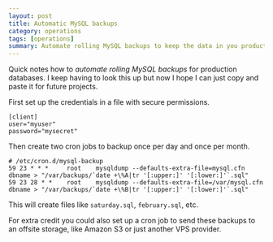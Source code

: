 ```yaml
---
layout: post
title: Automatic MySQL backups
category: operations
tags: [operations]
summary: Automate rolling MySQL backups to keep the data in you production databases safe and sound.
---
```

Quick notes how to *automate rolling MySQL backups* for production databases. I keep having to look this up but now I hope I can just copy and paste it for future projects.

First set up the credentials in a file with secure permissions.

    [client]
    user="myuser"
    password="mysecret"

Then create two cron jobs to backup once per day and once per month.

    # /etc/cron.d/mysql-backup
    59 23 * * *     root    mysqldump --defaults-extra-file=mysql.cfn dbname > "/var/backups/`date +\%A|tr '[:upper:]' '[:lower:]'`.sql"
    59 23 28 * *    root    mysqldump --defaults-extra-file=/var/mysql.cfn dbname > "/var/backups/`date +\%B|tr '[:upper:]' '[:lower:]'`.sql"

This will create files like `saturday.sql`, `february.sql`, etc.

For extra credit you could also set up a cron job to send these backups to an offsite storage, like Amazon S3 or just another VPS provider.
